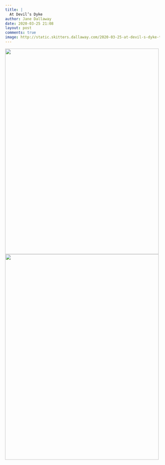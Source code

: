 ```yaml
---
title: |
  At Devil’s Dyke
author: Jane Dallaway
date: 2020-03-25 21:08
layout: post
comments: true
image: http://static.skitters.dallaway.com/2020-03-25-at-devil-s-dyke-thumb-1-IMG-0389.JPG
---
```


<div>
        <a href="http://static.skitters.dallaway.com/2020-03-25-at-devil-s-dyke-fullsize-1-IMG-0389.JPG">
          <img src="http://static.skitters.dallaway.com/2020-03-25-at-devil-s-dyke-thumb-1-IMG-0389.JPG" width="500" height="667"/>
        </a>
      </div><div>
        <a href="http://static.skitters.dallaway.com/2020-03-25-at-devil-s-dyke-fullsize-2-IMG-0390.JPG">
          <img src="http://static.skitters.dallaway.com/2020-03-25-at-devil-s-dyke-thumb-2-IMG-0390.JPG" width="500" height="667"/>
        </a>
      </div>


  
      